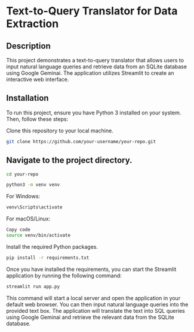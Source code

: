 # Text-to-Query Translator for Data Extraction

## Description
This project demonstrates a text-to-query translator that allows users to input natural language queries and retrieve data from an SQLite database using Google Geminai. The application utilizes Streamlit to create an interactive web interface.

## Installation
To run this project, ensure you have Python 3 installed on your system. Then, follow these steps:

Clone this repository to your local machine.
   ```bash
   git clone https://github.com/your-username/your-repo.git
```
   
## Navigate to the project directory.
```bash
cd your-repo
```
```bash
python3 -m venv venv
```
For Windows:
```bash
venv\Scripts\activate
```
For macOS/Linux:
```bash
Copy code
source venv/bin/activate
```
Install the required Python packages.
```bash
pip install -r requirements.txt
```
Once you have installed the requirements, you can start the Streamlit application by running the following command:

```bash
streamlit run app.py
```
This command will start a local server and open the application in your default web browser. You can then input natural language queries into the provided text box. The application will translate the text into SQL queries using Google Geminai and retrieve the relevant data from the SQLite database.
